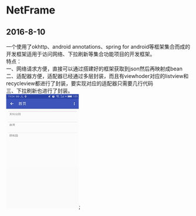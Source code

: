 # NetFrame
2016-8-10
-----------------
一个使用了okhttp、android annotations、spring for android等框架集合而成的开发框架适用于访问网络、下拉刷新等集合功能项目的开发框架。<br/>
特点： <br/>
一、网络请求方便，直接可以通过搭建好的框架获取到json然后再映射成bean <br/>
二、适配器方便，适配器已经通过多层封装，而且有viewhoder对应的listview和recycleview都进行了封装，要实现对应的适配器只需要几行代码<br/>
三、下拉刷新也进行了封装。<br/>
![image](https://github.com/zengsang/NetFrame/blob/master/netframe.gif);
